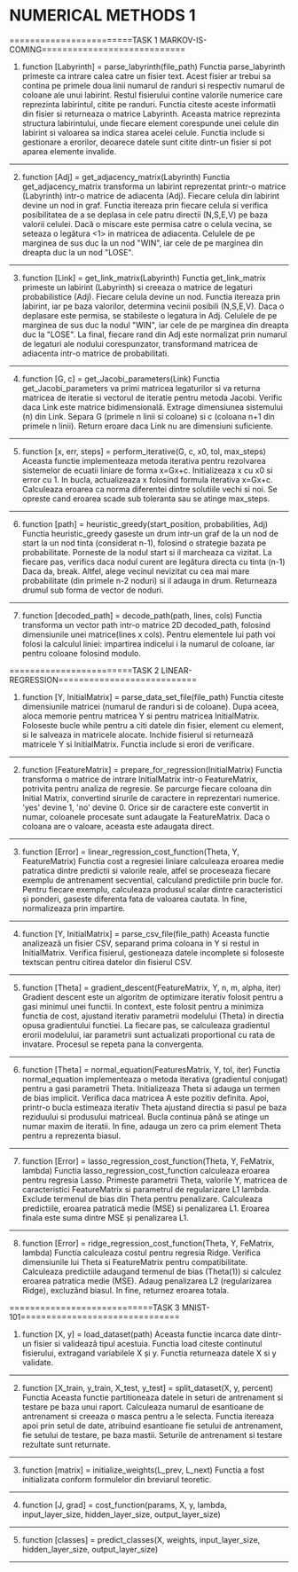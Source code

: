 # NUMERICAL METHODS 1
========================TASK 1 MARKOV-IS-COMING============================

1. function [Labyrinth] = parse_labyrinth(file_path)
Functia parse_labyrinth primeste ca intrare calea catre un fisier text.
Acest fisier ar trebui sa contina pe primele doua linii numarul de randuri
si respectiv numarul de coloane ale unui labirint. Restul fisierului contine
valorile numerice care reprezinta labirintul, citite pe randuri. Functia
citeste aceste informatii din fisier si returneaza o matrice Labyrinth.
Aceasta matrice reprezinta structura labirintului, unde fiecare element
corespunde unei celule din labirint si valoarea sa indica starea acelei
celule. Functia include si gestionare a erorilor, deoarece datele sunt
citite dintr-un fisier si pot aparea elemente invalide.
___________________________________________________________________________
2. function [Adj] = get_adjacency_matrix(Labyrinth)
Functia get_adjacency_matrix transforma un labirint reprezentat printr-o
matrice (Labyrinth) intr-o matrice de adiacenta (Adj). Fiecare celula din
labirint devine un nod in graf. Functia itereaza prin fiecare celula si
verifica posibilitatea de a se deplasa in cele patru directii (N,S,E,V)
pe baza valorii celulei. Dacă o miscare este permisa catre o celula vecina,
se seteaza o legătura <1> in matricea de adiacenta. Celulele de pe marginea
de sus duc la un nod "WIN", iar cele de pe marginea din dreapta duc la
un nod "LOSE".
___________________________________________________________________________
3. function [Link] = get_link_matrix(Labyrinth)
Functia get_link_matrix primeste un labirint (Labyrinth) si creeaza o matrice
de legaturi probabilistice (Adj). Fiecare celula devine un nod. Functia
itereaza prin labirint, iar pe baza valorilor, determina vecinii posibili
(N,S,E,V). Daca o deplasare este permisa, se stabileste o legatura in Adj.
Celulele de pe marginea de sus duc la nodul "WIN", iar cele de pe marginea
din dreapta duc la "LOSE". La final, fiecare rand din Adj este normalizat
prin numarul de legaturi ale nodului corespunzator, transformand matricea
de adiacenta intr-o matrice de probabilitati.
___________________________________________________________________________
4. function [G, c] = get_Jacobi_parameters(Link)
Functia get_Jacobi_parameters va primi matricea legaturilor si va returna
matricea de iteratie si vectorul de iteratie pentru metoda Jacobi. Verific
daca Link este matrice bidimensională. Extrage dimensiunea sistemului (n)
din Link. Separa G (primele n linii si coloane) si c (coloana n+1 din
primele n linii). Return eroare daca Link nu are dimensiuni suficiente.
___________________________________________________________________________
5. function [x, err, steps] = perform_iterative(G, c, x0, tol, max_steps)
Aceasta functie implementeaza metoda iterativa pentru rezolvarea sistemelor
de ecuatii liniare de forma x=Gx+c. Initializeaza x cu x0 si error cu 1. In
bucla, actualizeaza x folosind formula iterativa x=Gx+c. Calculeaza eroarea
ca norma diferentei dintre solutiile vechi si noi. Se opreste cand eroarea
scade sub toleranta sau se atinge max_steps.
___________________________________________________________________________
6. function [path] = heuristic_greedy(start_position, probabilities, Adj)
Functia heuristic_greedy gaseste un drum intr-un graf de la un nod de start
la un nod tinta (considerat n-1), folosind o strategie bazata pe
probabilitate. Porneste de la nodul start si il marcheaza ca vizitat. La
fiecare pas, verifics daca nodul curent are legătura directa cu tinta (n-1)
Daca da, break. Altfel, alege vecinul nevizitat cu cea mai mare probabilitate
(din primele n-2 noduri) si il adauga in drum. Returneaza drumul sub forma
de vector de noduri.
___________________________________________________________________________
7. function [decoded_path] = decode_path(path, lines, cols)
Functia transforma un vector path intr-o matrice 2D decoded_path, folosind
dimensiunile unei matrice(lines x cols). Pentru elementele lui path voi
folosi la calculul liniei: impartirea indicelui i la numarul de coloane, iar
pentru coloane folosind modulo.

========================TASK 2 LINEAR-REGRESSION===========================

1. function [Y, InitialMatrix] = parse_data_set_file(file_path)
Functia citeste dimensiunile matricei (numarul de randuri si de coloane).
Dupa aceea, aloca memorie pentru matricea Y si pentru matricea InitialMatrix.
Foloseste bucle while pentru a citi datele din fisier, element cu element,
si le salveaza in matricele alocate. Inchide fisierul si returnează matricele
Y si InitialMatrix. Functia include si erori de verificare.
___________________________________________________________________________
2. function [FeatureMatrix] = prepare_for_regression(InitialMatrix)
Functia transforma o matrice de intrare InitialMatrix intr-o FeatureMatrix,
potrivita pentru analiza de regresie. Se parcurge fiecare coloana din Initial
Matrix, convertind sirurile de caractere in reprezentari numerice. 'yes' 
devine 1, 'no' devine 0. Orice sir de caractere este convertit in numar,
coloanele procesate sunt adaugate la FeatureMatrix. Daca o coloana are o
valoare, aceasta este adaugata direct.
___________________________________________________________________________
3. function [Error] = linear_regression_cost_function(Theta, Y, FeatureMatrix)
Functia cost a regresiei liniare  calculeaza eroarea medie patratica dintre
predictii si valorile reale, atfel se proceseaza fiecare exemplu de antrenament
secvential, calculand predictiile prin bucle for. Pentru fiecare exemplu,
calculeaza produsul scalar dintre caracteristici și ponderi, gaseste diferenta
fata de valoarea cautata. In fine, normalizeaza prin impartire.
___________________________________________________________________________
4. function [Y, InitialMatrix] = parse_csv_file(file_path)
Aceasta functie analizează un fisier CSV, separand prima coloana in Y si
restul in InitialMatrix. Verifica fisierul, gestioneaza datele incomplete
si foloseste textscan pentru citirea datelor din fisierul CSV.
___________________________________________________________________________
5. function [Theta] = gradient_descent(FeatureMatrix, Y, n, m, alpha, iter)
Gradient descent este un algoritm de optimizare iterativ folosit pentru a
gasi minimul unei functii. In context, este folosit pentru a minimiza
functia de cost, ajustand iterativ parametrii modelului (Theta) in directia
opusa gradientului functiei. La fiecare pas, se calculeaza gradientul
erorii modelului, iar parametrii sunt actualizati proportional cu rata de
invatare. Procesul se repeta pana la convergenta.
___________________________________________________________________________
6. function [Theta] = normal_equation(FeaturesMatrix, Y, tol, iter)
Functia normal_equation implementeaza o metoda iterativa (gradientul conjugat)
pentru a gasi parametrii Theta. Initializeaza Theta si adauga un termen de
bias implicit. Verifica daca matricea A este pozitiv definita. Apoi, printr-o
bucla estimeaza iterativ Theta ajustand directia si pasul pe baza reziduului
si produsului matriceal. Bucla continua până se atinge un numar maxim de
iteratii. In fine, adauga un zero ca prim element Theta pentru a reprezenta biasul.
___________________________________________________________________________
7. function [Error] = lasso_regression_cost_function(Theta, Y, FeMatrix, lambda)
Functia lasso_regression_cost_function calculeaza eroarea pentru regresia Lasso.
Primeste parametrii Theta, valorile Y, matricea de caracteristici FeatureMatrix
si parametrul de regularizare L1 lambda. Exclude termenul de bias din Theta
pentru penalizare. Calculeaza predictiile, eroarea patratică medie (MSE) si
penalizarea L1. Eroarea finala este suma dintre MSE și penalizarea L1.
___________________________________________________________________________
8. function [Error] = ridge_regression_cost_function(Theta, Y, FeMatrix, lambda)
Functia calculeaza costul pentru regresia Ridge. Verifica dimensiunile lui Theta
si FeatureMatrix pentru compatibilitate. Calculeaza predictiile adaugand termenul
de bias (Theta(1)) si calculez eroarea patratica medie (MSE). Adaug penalizarea L2
(regularizarea Ridge), excluzând biasul. In fine, returnez eroarea totala.

============================TASK 3 MNIST-101===============================

1. function [X, y] = load_dataset(path)
Aceasta functie incarca date dintr-un fisier si validează tipul acestuia.
Functia load citeste continutul fisierului, extragand variabilele X și y.
Functia returneaza datele X si y validate.
___________________________________________________________________________
2. function [X_train, y_train, X_test, y_test] = split_dataset(X, y, percent)
Functia
Aceasta functie partitioneaza datele in seturi de antrenament si testare pe
baza unui raport. Calculeaza numarul de esantioane de antrenament si creeaza
o masca pentru a le selecta. Functia itereaza apoi prin setul de date,
atribuind esantioane fie setului de antrenament, fie setului de testare,
pe baza mastii. Seturile de antrenament si testare rezultate sunt returnate.
___________________________________________________________________________
3. function [matrix] = initialize_weights(L_prev, L_next)
Functia a fost initializata conform formulelor din breviarul teoretic.
___________________________________________________________________________
4. function [J, grad] = cost_function(params, X, y, lambda, input_layer_size,
hidden_layer_size, output_layer_size)
___________________________________________________________________________
5. function [classes] = predict_classes(X, weights, input_layer_size,
hidden_layer_size, output_layer_size)
___________________________________________________________________________


